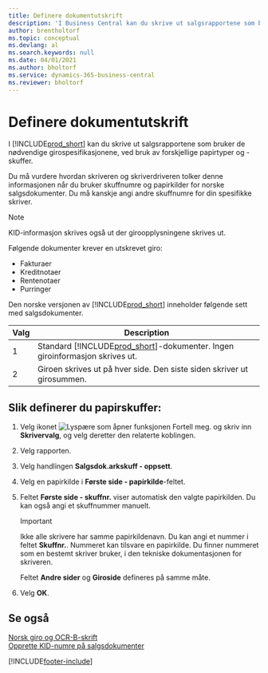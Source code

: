```yaml
---
title: Definere dokumentutskrift
description: 'I Business Central kan du skrive ut salgsrapportene som bruker de nødvendige girospesifikasjonene, ved bruk av forskjellige papirtyper og -skuffer.'
author: brentholtorf
ms.topic: conceptual
ms.devlang: al
ms.search.keywords: null
ms.date: 04/01/2021
ms.author: bholtorf
ms.service: dynamics-365-business-central
ms.reviewer: bholtorf
---
```

# Definere dokumentutskrift
I [!INCLUDE[prod_short](../../includes/prod_short.md)] kan du skrive ut salgsrapportene som bruker de nødvendige girospesifikasjonene, ved bruk av forskjellige papirtyper og -skuffer.  

Du må vurdere hvordan skriveren og skriverdriveren tolker denne informasjonen når du bruker skuffnumre og papirkilder for norske salgsdokumenter. Du må kanskje angi andre skuffnumre for din spesifikke skriver.  

> [!NOTE]  
>  KID-informasjon skrives også ut der giroopplysningene skrives ut.  

Følgende dokumenter krever en utskrevet giro:  

- Fakturaer  
- Kreditnotaer  
- Rentenotaer  
- Purringer  

Den norske versjonen av [!INCLUDE[prod_short](../../includes/prod_short.md)] inneholder følgende sett med salgsdokumenter.  

|**Valg**|Description|  
|-------------|---------------------------------------|  
|1|Standard [!INCLUDE[prod_short](../../includes/prod_short.md)]-dokumenter. Ingen giroinformasjon skrives ut.|  
|2|Giroen skrives ut på hver side. Den siste siden skriver ut girosummen.|  

## Slik definerer du papirskuffer:  

1.  Velg ikonet ![Lyspære som åpner funksjonen Fortell meg.](../../media/ui-search/search_small.png "Fortell hva du vil gjøre") og skriv inn **Skrivervalg**, og velg deretter den relaterte koblingen.  
2.  Velg rapporten.  
3.  Velg handlingen **Salgsdok.arkskuff - oppsett**.  
4.  Velg en papirkilde i **Første side - papirkilde**-feltet.  
5.  Feltet **Første side - skuffnr.** viser automatisk den valgte papirkilden. Du kan også angi et skuffnummer manuelt.  

    > [!IMPORTANT]  
    >  Ikke alle skrivere har samme papirkildenavn. Du kan angi et nummer i feltet **Skuffnr.**. Nummeret kan tilsvare en papirkilde. Du finner nummeret som en bestemt skriver bruker, i den tekniske dokumentasjonen for skriveren.  

    Feltet **Andre sider** og **Giroside** defineres på samme måte.  

6.  Velg **OK**.  

## Se også  
  [Norsk giro og OCR-B-skrift](norwegian-giro-and-ocr-b-font.md)   
 [Opprette KID-numre på salgsdokumenter](how-to-set-up-kid-numbers-on-sales-documents.md)


[!INCLUDE[footer-include](../../includes/footer-banner.md)]